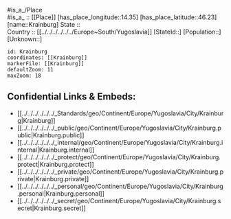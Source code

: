 ﻿---
location: [46.23,14.35] 
mapzoom: [7,12] 
mapmarker: city 
type: City
tags:
- geo/City


SpocWebEntityId: 31610
isDeleted: false
confidential: public

---
#is_a_/Place  
#is_a_ :: [[Place]] 
[has_place_longitude::14.35] 
[has_place_latitude::46.23] 
[name::Krainburg] 
State ::  
Country :: [[../../../../../../Europe~South/Yugoslavia]] 
[StateId::] 
[Population::] 
[Unknown::] 


```leaflet
id: Krainburg
coordinates: [[Krainburg]] 
markerFile: [[Krainburg]] 
defaultZoom: 11 
maxZoom: 18
```


## Confidential Links & Embeds: 
- [[../../../../../../_Standards/geo/Continent/Europe/Yugoslavia/City/Krainburg|Krainburg]] 
- [[../../../../../../_public/geo/Continent/Europe/Yugoslavia/City/Krainburg.public|Krainburg.public]] 
- [[../../../../../../_internal/geo/Continent/Europe/Yugoslavia/City/Krainburg.internal|Krainburg.internal]] 
- [[../../../../../../_protect/geo/Continent/Europe/Yugoslavia/City/Krainburg.protect|Krainburg.protect]] 
- [[../../../../../../_private/geo/Continent/Europe/Yugoslavia/City/Krainburg.private|Krainburg.private]] 
- [[../../../../../../_personal/geo/Continent/Europe/Yugoslavia/City/Krainburg.personal|Krainburg.personal]] 
- [[../../../../../../_secret/geo/Continent/Europe/Yugoslavia/City/Krainburg.secret|Krainburg.secret]] 
